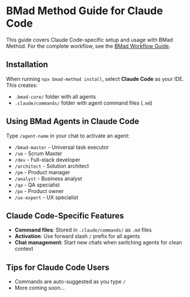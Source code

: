 # BMad Method Guide for Claude Code

This guide covers Claude Code-specific setup and usage with BMad Method. For the complete workflow, see the [BMad Workflow Guide](../bmad-workflow-guide.md).

## Installation

When running `npx bmad-method install`, select **Claude Code** as your IDE. This creates:

- `.bmad-core/` folder with all agents
- `.claude/commands/` folder with agent command files (`.md`)

## Using BMad Agents in Claude Code

Type `/agent-name` in your chat to activate an agent:

- `/bmad-master` - Universal task executor
- `/sm` - Scrum Master
- `/dev` - Full-stack developer
- `/architect` - Solution architect
- `/pm` - Product manager
- `/analyst` - Business analyst
- `/qa` - QA specialist
- `/po` - Product owner
- `/ux-expert` - UX specialist

## Claude Code-Specific Features

- **Command files**: Stored in `.claude/commands/` as `.md` files
- **Activation**: Use forward slash `/` prefix for all agents
- **Chat management**: Start new chats when switching agents for clean context

## Tips for Claude Code Users

- Commands are auto-suggested as you type `/`
- More coming soon...
